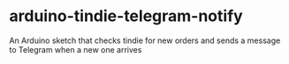 # arduino-tindie-telegram-notify
An Arduino sketch that checks tindie for new orders and sends a message to Telegram when a new one arrives
